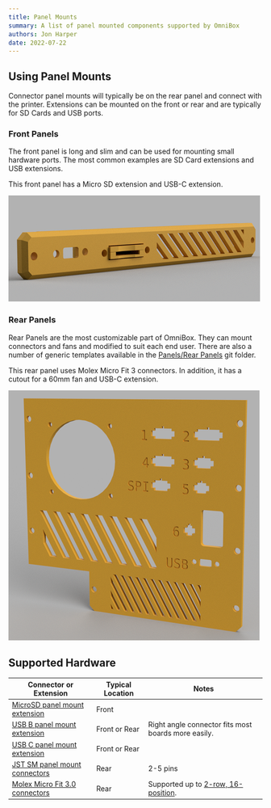 ```yaml
---
title: Panel Mounts
summary: A list of panel mounted components supported by OmniBox
authors: Jon Harper
date: 2022-07-22
---
```


## Using Panel Mounts

 Connector panel mounts will typically be on the rear panel and connect with the printer. Extensions can be mounted on the front or rear and are typically for SD Cards and USB ports.

### Front Panels

The front panel is long and slim and can be used for mounting small hardware ports. The most common examples are SD Card extensions and USB extensions.

This front panel has a Micro SD extension and USB-C extension.

![front panel example](img/gallery_0.9.7/front_panel.png)


### Rear Panels

Rear Panels are the most customizable part of OmniBox. They can mount connectors and fans and modified to suit each end user. There are also a number of generic templates available in the [Panels/Rear Panels][1] git folder.

This rear panel uses Molex Micro Fit 3 connectors. In addition, it has a cutout for a 60mm fan and USB-C extension.

![rear panel example](img/gallery_0.9.7/panel_mounts.png)

## Supported Hardware

| Connector or Extension | Typical Location | Notes |
|------------------------|----------|-------|
| [MicroSD panel mount extension][5] | Front | |
| [USB B panel mount extension][4] | Front or Rear | Right angle connector fits most boards more easily. |
| [USB C panel mount extension][3] | Front or Rear | |
| [JST SM panel mount connectors][2] | Rear | 2-5 pins |
| [Molex Micro Fit 3.0 connectors][1] | Rear | Supported up to [2-row, 16-position][6]. |

[1]:  https://www.digikey.com/en/htmldatasheets/production/1626160/0/0/1/0430300007.html
[2]:  https://www.amazon.com/gp/product/B07D9HRDT6
[3]:  https://www.amazon.com/gp/product/B086W7C58P
[4]:  https://www.amazon.com/gp/product/B071P2BGK5
[5]:  https://www.amazon.com/gp/product/B07YYSP5F5
[6]: https://www.digikey.com/en/products/detail/molex/0430200200/252490